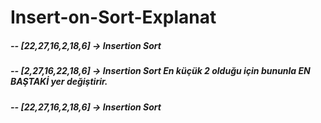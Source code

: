 # Insert-on-Sort-Explanat

##### -- [22,27,16,2,18,6] -> Insertion Sort
##### -- [2,27,16,22,18,6] -> Insertion Sort  **En küçük 2 olduğu için bununla EN BAŞTAKİ yer değiştirir.**
##### -- [22,27,16,2,18,6] -> Insertion Sort

